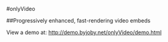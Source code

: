 #onlyVideo

##Progressively enhanced, fast-rendering video embeds

View a demo at: http://demo.byjoby.net/onlyVideo/demo.html